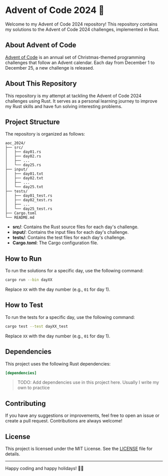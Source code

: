 # Advent of Code 2024 🎄

Welcome to my Advent of Code 2024 repository! This repository contains my solutions to the Advent of Code 2024 challenges, implemented in Rust.

## About Advent of Code

[Advent of Code](https://adventofcode.com/) is an annual set of Christmas-themed programming challenges that follow an Advent calendar. Each day from December 1 to December 25, a new challenge is released.

## About This Repository

This repository is my attempt at tackling the Advent of Code 2024 challenges using Rust. It serves as a personal learning journey to improve my Rust skills and have fun solving interesting problems.

## Project Structure

The repository is organized as follows:

```
aoc_2024/
├── src/
│   ├── day01.rs
│   ├── day02.rs
│   ├── ...
│   └── day25.rs
├── input/
│   ├── day01.txt
│   ├── day02.txt
│   ├── ...
│   └── day25.txt
├── tests/
│   ├── day01_test.rs
│   ├── day02_test.rs
│   ├── ...
│   └── day25_test.rs
├── Cargo.toml
└── README.md
```

- **src/**: Contains the Rust source files for each day's challenge.
- **input/**: Contains the input files for each day's challenge.
- **tests/**: Contains the test files for each day's challenge.
- **Cargo.toml**: The Cargo configuration file.

## How to Run

To run the solutions for a specific day, use the following command:

```bash
cargo run --bin dayXX
```

Replace `XX` with the day number (e.g., `01` for day 1).

## How to Test

To run the tests for a specific day, use the following command:

```bash
cargo test --test dayXX_test
```

Replace `XX` with the day number (e.g., `01` for day 1).

## Dependencies

This project uses the following Rust dependencies:

```toml
[dependencies]
```

> TODO: Add dependencies use in this project here. Usually I write my own to practice

## Contributing

If you have any suggestions or improvements, feel free to open an issue or create a pull request. Contributions are always welcome!

## License

This project is licensed under the MIT License. See the [LICENSE](LICENSE) file for details.

---

Happy coding and happy holidays! 🎅🎄
